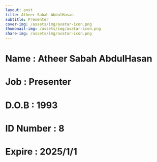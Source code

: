 ```yaml
---
layout: post
title: Atheer Sabah AbdulHasan
subtitle: Presenter
cover-img: /assets/img/avatar-icon.png
thumbnail-img: /assets/img/avatar-icon.png
share-img: /assets/img/avatar-icon.png
---
```


# Name : Atheer Sabah AbdulHasan
# Job : Presenter
# D.O.B : 1993
# ID Number : 8
# Expire : 2025/1/1
